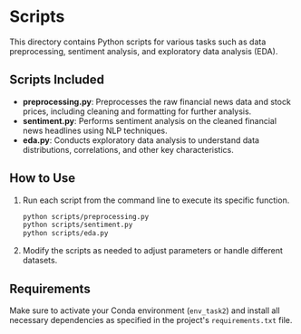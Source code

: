 # Scripts

This directory contains Python scripts for various tasks such as data preprocessing, sentiment analysis, and exploratory data analysis (EDA).

## Scripts Included

- **preprocessing.py**: Preprocesses the raw financial news data and stock prices, including cleaning and formatting for further analysis.
- **sentiment.py**: Performs sentiment analysis on the cleaned financial news headlines using NLP techniques.
- **eda.py**: Conducts exploratory data analysis to understand data distributions, correlations, and other key characteristics.

## How to Use

1. Run each script from the command line to execute its specific function.

    ```bash
    python scripts/preprocessing.py
    python scripts/sentiment.py
    python scripts/eda.py
    ```

2. Modify the scripts as needed to adjust parameters or handle different datasets.

## Requirements

Make sure to activate your Conda environment (`env_task2`) and install all necessary dependencies as specified in the project's `requirements.txt` file.
